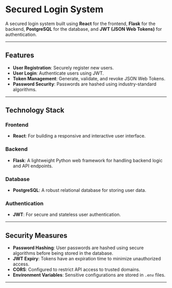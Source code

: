 # Secured Login System

A secured login system built using **React** for the frontend, **Flask** for the backend, **PostgreSQL** for the database, and **JWT (JSON Web Tokens)** for authentication.

---

## Features

- **User Registration**: Securely register new users.
- **User Login**: Authenticate users using JWT.
- **Token Management**: Generate, validate, and revoke JSON Web Tokens.
- **Password Security**: Passwords are hashed using industry-standard algorithms.

---

## Technology Stack

### Frontend
- **React**: For building a responsive and interactive user interface.

### Backend
- **Flask**: A lightweight Python web framework for handling backend logic and API endpoints.

### Database
- **PostgreSQL**: A robust relational database for storing user data.

### Authentication
- **JWT**: For secure and stateless user authentication.

---


## Security Measures
- **Password Hashing**: User passwords are hashed using secure algorithms before being stored in the database.
- **JWT Expiry**: Tokens have an expiration time to minimize unauthorized access.
- **CORS**: Configured to restrict API access to trusted domains.
- **Environment Variables**: Sensitive configurations are stored in `.env` files.

---
